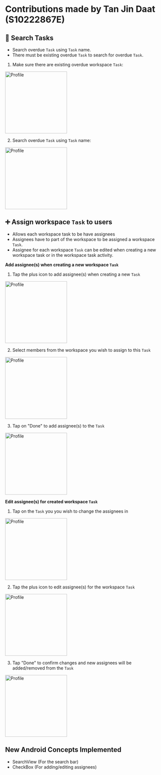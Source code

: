 # Contributions made by Tan Jin Daat (S10222867E)

## :mag_right: Search Tasks
- Search overdue `Task` using `Task` name.
- There must be existing overdue `Task` to search for overdue `Task`.

1. Make sure there are existing overdue workspace `Task`:
<img src="assets/screenshots/overdue_tasks_JinDaat.png" alt="Profile" width="200">

2. Search overdue `Task` using `Task` name:
<img src="assets/screenshots/search_overdue_tasks_JinDaat.png" alt="Profile" width="200">

## :heavy_plus_sign: Assign workspace `Task` to users
- Allows each workspace task to be have assignees
- Assignees have to part of the workspace to be assigned a workspace `Task`.
- Assignee for each workspace `Task` can be edited when creating a new workspace task or in the workspace task activity.

**Add assignee(s) when creating a new workspace `Task`**

1. Tap the plus icon to add assignee(s) when creating a new `Task`
<img src="assets/screenshots/new_task_JinDaat.png" alt="Profile" width="200">

2. Select members from the workspace you wish to assign to this `Task`
<img src="assets/screenshots/manage_assignee_JinDaat.png" alt="Profile" width="200">

3. Tap on "Done" to add assignee(s) to the `Task`
<img src="assets/screenshots/new_task_assignee_JinDaat.png" alt="Profile" width="200">

**Edit assignee(s) for created workspace `Task`**

1. Tap on the `Task` you you wish to change the assignees in
<img src="assets/screenshots/select_tasks_JinDaat.png" alt="Profile" width="200">

2. Tap the plus icon to edit assignee(s) for the workspace `Task`
<img src="assets/screenshots/edit_assignee_JinDaat.png" alt="Profile" width="200">

3. Tap "Done" to confirm changes and new assignees will be added/removed from the `Task`
<img src="assets/screenshots/confirm_edit_assignee_JinDaat.png" alt="Profile" width="200">

## New Android Concepts Implemented
- SearchView (For the search bar)
- CheckBox (For adding/editing assignees)

